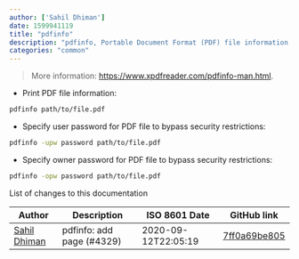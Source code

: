 ```yaml
---
author: ['Sahil Dhiman']
date: 1599941119
title: "pdfinfo"
description: "pdfinfo, Portable Document Format (PDF) file information viewer."
categories: "common"
---
```

> More information: <https://www.xpdfreader.com/pdfinfo-man.html>.

- Print PDF file information:

```bash
pdfinfo path/to/file.pdf
```

- Specify user password for PDF file to bypass security restrictions:

```bash
pdfinfo -upw password path/to/file.pdf
```

- Specify owner password for PDF file to bypass security restrictions:

```bash
pdfinfo -opw password path/to/file.pdf
```
List of changes to this documentation


Author | Description | ISO 8601 Date | GitHub link
------|-----|-----|-----
[Sahil Dhiman](mailto:52946452+sahilister@users.noreply.github.com) | pdfinfo: add page (#4329) | 2020-09-12T22:05:19 | [7ff0a69be805](https://github.com/tldr-pages/tldr/commit/7ff0a69be8051701e59a80f843031b70519995c6)

